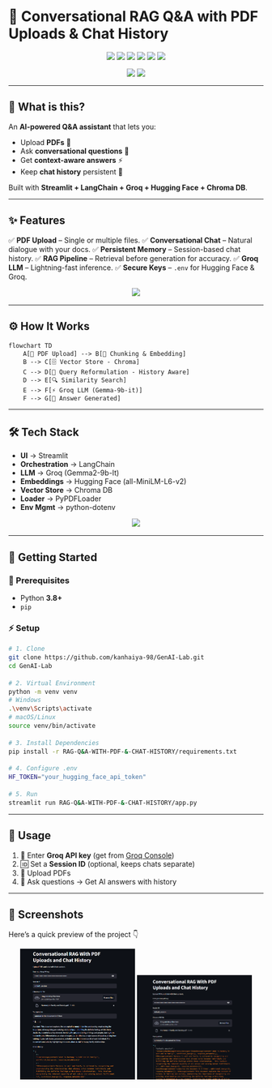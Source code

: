 # 🤖 Conversational RAG Q\&A with PDF Uploads & Chat History

<p align="center">
  <img src="https://img.shields.io/badge/Python-3.8%2B-blue?logo=python" />
  <img src="https://img.shields.io/badge/Streamlit-App-red?logo=streamlit" />
  <img src="https://img.shields.io/badge/LangChain-Orchestration-orange?logo=chainlink" />
  <img src="https://img.shields.io/badge/Groq-LLM-black?logo=groq" />
  <img src="https://img.shields.io/badge/HuggingFace-Embeddings-yellow?logo=huggingface" />
  <img src="https://img.shields.io/badge/Chroma-VectorDB-green?logo=redis" />
</p>  

<p align="center">
  <img src="https://img.shields.io/github/stars/kanhaiya-98/GenAI-Lab?style=social" />
  <img src="https://img.shields.io/github/forks/kanhaiya-98/GenAI-Lab?style=social" />
</p>  

---

## 🚀 What is this?

An **AI-powered Q\&A assistant** that lets you:

* Upload **PDFs** 📑
* Ask **conversational questions** 💬
* Get **context-aware answers** ⚡
* Keep **chat history** persistent 🔄

Built with **Streamlit + LangChain + Groq + Hugging Face + Chroma DB**.

---

## ✨ Features

✅ **PDF Upload** – Single or multiple files.
✅ **Conversational Chat** – Natural dialogue with your docs.
✅ **Persistent Memory** – Session-based chat history.
✅ **RAG Pipeline** – Retrieval before generation for accuracy.
✅ **Groq LLM** – Lightning-fast inference.
✅ **Secure Keys** – `.env` for Hugging Face & Groq.

<p align="center">
  <img src="https://skillicons.dev/icons?i=python,streamlit,azure,git,github" />
</p>  

---

## ⚙️ How It Works

```mermaid
flowchart TD
    A[📂 PDF Upload] --> B[🔎 Chunking & Embedding]
    B --> C[🗄️ Vector Store - Chroma]
    C --> D[📜 Query Reformulation - History Aware]
    D --> E[🔍 Similarity Search]
    E --> F[⚡ Groq LLM (Gemma-9b-it)]
    F --> G[🤖 Answer Generated]
```

---

## 🛠️ Tech Stack

* **UI** → Streamlit
* **Orchestration** → LangChain
* **LLM** → Groq (Gemma2-9b-It)
* **Embeddings** → Hugging Face (all-MiniLM-L6-v2)
* **Vector Store** → Chroma DB
* **Loader** → PyPDFLoader
* **Env Mgmt** → python-dotenv

<p align="center">
  <img src="https://skillicons.dev/icons?i=python,pytorch,docker" />  
</p>  

---

## 🚀 Getting Started

### 🔧 Prerequisites

* Python **3.8+**
* `pip`

### ⚡ Setup

```bash
# 1. Clone
git clone https://github.com/kanhaiya-98/GenAI-Lab.git
cd GenAI-Lab

# 2. Virtual Environment
python -m venv venv
# Windows
.\venv\Scripts\activate
# macOS/Linux
source venv/bin/activate

# 3. Install Dependencies
pip install -r RAG-Q&A-WITH-PDF-&-CHAT-HISTORY/requirements.txt

# 4. Configure .env
HF_TOKEN="your_hugging_face_api_token"

# 5. Run
streamlit run RAG-Q&A-WITH-PDF-&-CHAT-HISTORY/app.py
```

---

## 📖 Usage

1. 🔑 Enter **Groq API key** (get from [Groq Console](https://console.groq.com/))
2. 🆔 Set a **Session ID** (optional, keeps chats separate)
3. 📂 Upload PDFs
4. 💬 Ask questions → Get AI answers with history

---

## 📸 Screenshots
Here’s a quick preview of the project 👇
<p align="center">
  <img src="assets/application1.png" alt="Screenshot 1" width="45%"/>
  <img src="assets/application2.png" alt="Screenshot 2" width="45%"/>
</p>
